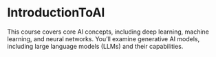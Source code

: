 # IntroductionToAI
This course covers core AI concepts, including deep learning, machine learning, and neural networks. You’ll examine generative AI models, including large language models (LLMs) and their capabilities.
